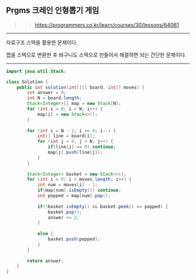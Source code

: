 ## Prgms 크레인 인형뽑기 게임
>> https://programmers.co.kr/learn/courses/30/lessons/64061

************
자료구조 스택을 활용한 문제이다.


맵을 스택으로 변환한 후 바구니도 스택으로 만들어서 해결하면 되는 간단한 문제이다.
************

```java
import java.util.Stack;

class Solution {
    public int solution(int[][] board, int[] moves) {
        int answer = 0;
        int N = board.length;
        Stack<Integer>[] map = new Stack[N];
        for (int i = 0; i < N; i++) {
			map[i] = new Stack<>();
		}
        
        for (int i = N - 1; i >= 0; i--) {
			int[] line = board[i];
			for (int j = 0; j < N; j++) {
				if(line[j] == 0) continue;
				map[j].push(line[j]);
			}
		}
        
        Stack<Integer> basket = new Stack<>();
        for (int i = 0; i < moves.length; i++) {
			int num = moves[i] - 1;
			if(map[num].isEmpty()) continue;
			int popped = map[num].pop();
			
			if(!basket.isEmpty() && basket.peek() == popped) {
				basket.pop();
				answer += 2;
			}
			
			else {
				basket.push(popped);
			}
		}
        
        return answer;
    }
}
```
